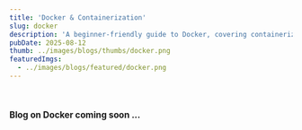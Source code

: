 ```yaml
---
title: 'Docker & Containerization'
slug: docker
description: 'A beginner-friendly guide to Docker, covering containerization basics, Docker architecture, Dockerfiles, images, containers, volumes, networks, and Docker Hub.'
pubDate: 2025-08-12
thumb: ../images/blogs/thumbs/docker.png
featuredImgs: 
  - ../images/blogs/featured/docker.png
---
```


<br>

<h4 style="font-size: 1.1em; font-weight: bold;">Blog on Docker coming soon ...</h4>

<br>
